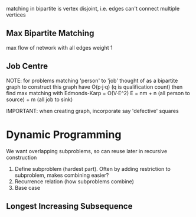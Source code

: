 <!-- SPDX-License-Identifier: zlib-acknowledgement -->

matching in bipartite is vertex disjoint, i.e. edges can't connect multiple vertices

## Max Bipartite Matching
max flow of network with all edges weight 1

## Job Centre
NOTE: for problems matching 'person' to 'job' thought of as a bipartite graph
to construct this graph have O(p·j·q) (q is qualification count)
then find max matching with Edmonds-Karp = O(V·E^2)
E = nm + n (all person to source) + m (all job to sink)

IMPORTANT: when creating graph, incorporate say 'defective' squares

# Dynamic Programming
We want overlapping subproblems, so can reuse later in recursive construction
1. Define subproblem (hardest part). Often by adding restriction to subproblem, makes combining easier?
2. Recurrence relation (how subproblems combine)
3. Base case

## Longest Increasing Subsequence

